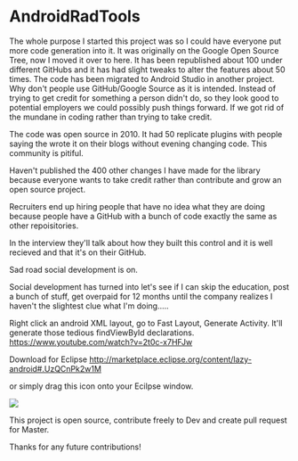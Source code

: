 AndroidRadTools
===============
The whole purpose I started this project was so I could have everyone put more code generation into it.    It was originally on the Google Open Source Tree, now I moved it over to here.     It has been republished about 100 under different GitHubs and it has had slight tweaks to alter the features about 50 times.   The code has been migrated to Android Studio in another project.   Why don't people use GitHub/Google Source as it is intended.   Instead of trying to get credit for something a person didn't do, so they look good to potential employers we could possibly push things forward.    If we got rid of the mundane in coding rather than trying to take credit.   

The code was open source in 2010.   It had 50 replicate plugins with people saying the wrote it on their blogs without evening changing code.    This community is pitiful. 

Haven't published the 400 other changes I have made for the library because everyone wants to take credit rather than contribute and grow an open source project.    

Recruiters end up hiring people that have no idea what they are doing because people have a GitHub with a bunch of code exactly the same as other repoisitories.    

In the interview they'll talk about how they built this control and it is well recieved and that it's on their GitHub. 

Sad road social development is on.   

Social development has turned into let's see if I can skip the education, post a bunch of stuff, get overpaid for 12 months until the company realizes I haven't the slightest clue what I'm doing.....


Right click an android XML layout, go to Fast Layout, Generate Activity. It'll generate those tedious findViewById declarations.   https://www.youtube.com/watch?v=2t0c-x7HFJw


Download for Eclipse
http://marketplace.eclipse.org/content/lazy-android#.UzQCnPk2w1M

or simply drag this icon onto your Ecilpse window. 

<a href="http://marketplace.eclipse.org/marketplace-client-intro?mpc_install=113218" title="Drag and drop into a running Eclipse Indigo workspace to install Lazy Android">
  <img src="http://marketplace.eclipse.org/sites/all/modules/custom/marketplace/images/installbutton.png"/>
</a>



This project is open source, contribute freely to Dev and create pull request for Master. 

Thanks for any future contributions! 

